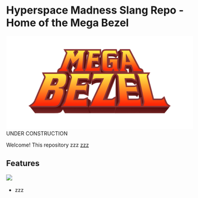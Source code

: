 # Hyperspace Madness Slang Repo - Home of the Mega Bezel

[![XXX](/MegaBezelLogo.png)](https://zzzz)
UNDER CONSTRUCTION

Welcome! This repository zzz [zzz](https://www.zzz/)
## Features

[<img src="https://i.imgur.com/zzz.png" width="50%">](https://www.youtube.com/watch?v=zzzzzzz) 

* zzz